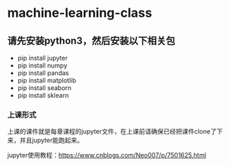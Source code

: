 # machine-learning-class
## 请先安装python3，然后安装以下相关包

- pip install jupyter
- pip install numpy
- pip install pandas
- pip install matplotlib
- pip install seaborn
- pip install sklearn

### 上课形式
上课的课件就是每章课程的jupyter文件，在上课前请确保已经把课件clone了下来，并且jupyter能跑起来。

jupyter使用教程：https://www.cnblogs.com/Neo007/p/7501625.html
